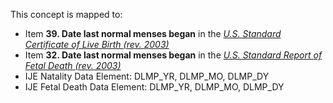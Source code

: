This concept is mapped to:
* Item **39. Date last normal menses began** in the *[U.S. Standard Certificate of Live Birth (rev. 2003)](https://www.cdc.gov/nchs/data/dvs/birth11-03final-ACC.pdf)*
* Item **32. Date last normal menses began** in the *[U.S. Standard Report of Fetal Death (rev. 2003)](https://www.cdc.gov/nchs/data/dvs/FDEATH11-03finalACC.pdf)*
* IJE Natality Data Element: DLMP_YR, DLMP_MO, DLMP_DY
* IJE Fetal Death Data Element: DLMP_YR, DLMP_MO, DLMP_DY
